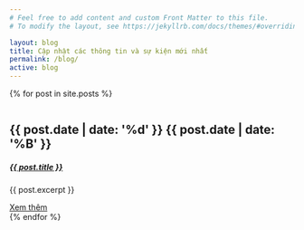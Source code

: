 ```yaml
---
# Feel free to add content and custom Front Matter to this file.
# To modify the layout, see https://jekyllrb.com/docs/themes/#overriding-theme-defaults

layout: blog
title: Cập nhật các thông tin và sự kiện mới nhất
permalink: /blog/
active: blog
---
```


{% for post in site.posts %}
  <div class="blog_list_item mb_50">
      <img class="img-fluid" src="{{post.featured-img}}" alt="">
      <div class="blog_content">
          <div class="post_date">
              <h2>{{ post.date | date: '%d' }} <span>{{ post.date | date: '%B' }}</span></h2>
          </div>
          <a href="{{ post.url }}"><h5 class="f_p f_size_20 f_500 t_color mb_20 mt-3">{{ post.title }}</h5></a>
          <p class="f_300 mb_20">{{ post.excerpt }}</p>
          <a href="{{ post.url }}" class="learn_btn_two">Xem thêm <i class="ti-arrow-right"></i></a>
      </div>
  </div>
{% endfor %}